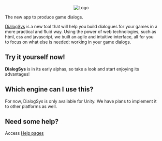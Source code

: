
<div style="text-align: center">
<img title="Logo" src="https://itstimetoflow.github.io/dialogsystem/images/logo.png" style="max-width: 400px">
</div>

The new app to produce game dialogs.

[DialogSys](https://github.com/itstimetoflow/dialogsystem) is a new tool that will help you build dialogues for your games in a more practical and fluid way.
Using the power of web technologies, such as html, css and javascript, we built an agile and intuitive interface, all for you to focus on what else is needed: working in your game dialogs.


## Try it yourself now!
**DialogSys** is in its early alphas, so take a look and start enjoying its advantages!

## Which engine can I use this? 
For now, DialogSys is only available for Unity. We have plans to implement it to other platforms as well. 

## Need some help? 
Access [Help pages](content.md)  


